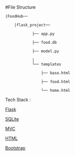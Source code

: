 #File Structure

    |FoodHub──

        |flask_project──
    
                ├── app.py
                
                ├── food.db
                
                ├── model.py
                
                |
                └── templates
                
                    ├── base.html
                
                    ├── food.html
                
                    └── home.html 
   



Tech Stack :
 
 [Flask](http://flask.pocoo.org/)
 
 [SQLite](https://www.sqlite.org/index.html)
 
 [MVC](https://flask-diamond.readthedocs.io/en/latest/model-view-controller/)
 
 [HTML](https://developer.mozilla.org/en-US/docs/Web/HTML)
 
 [Bootstrap](https://getbootstrap.com/)




